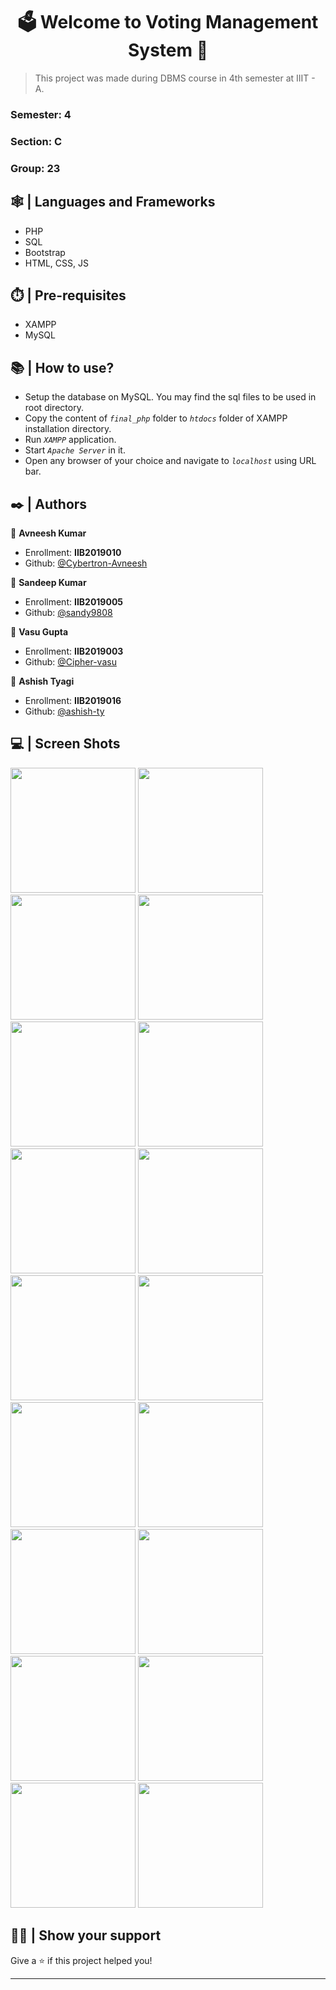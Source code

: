 <h1 align="center">🗳️ Welcome to Voting Management System 👋</h1>


> This project was made during DBMS course in 4th semester at IIIT - A.

### Semester: 4

### Section: C

### Group: 23

## 🕸️ | Languages and Frameworks

* PHP
* SQL
* Bootstrap
* HTML, CSS, JS

## ⏱️ | Pre-requisites

* XAMPP
* MySQL

## 📚 | How to use?

* Setup the database on MySQL. You may find the sql files to be used in root directory.
* Copy the content of *`final_php`* folder to *`htdocs`* folder of XAMPP installation directory.
* Run *`XAMPP`* application.
* Start *`Apache Server`* in it.
* Open any browser of your choice and navigate to *``localhost``* using URL bar.


## ✒️ | Authors

🧑 **Avneesh Kumar**

* Enrollment: **IIB2019010**
* Github: [@Cybertron-Avneesh](https://github.com/Cybertron-Avneesh)
  
🧑 **Sandeep Kumar**

* Enrollment: **IIB2019005**
* Github: [@sandy9808](https://github.com/sandy9808)
  
🧑 **Vasu Gupta**

* Enrollment: **IIB2019003**
* Github: [@Cipher-vasu](https://github.com/Cipher-vasu)
  
🧑 **Ashish Tyagi**

* Enrollment: **IIB2019016**
* Github: [@ashish-ty](https://github.com/ashish-ty)

## 💻 | Screen Shots

<img src="./screen%20shots/ss%20(1).jpeg" style="height: 200px">
<img src="./screen%20shots/ss%20(2).jpeg" style="height: 200px">
<img src="./screen%20shots/ss%20(3).jpeg" style="height: 200px">
<img src="./screen%20shots/ss%20(4).jpeg" style="height: 200px">
<img src="./screen%20shots/ss%20(5).jpeg" style="height: 200px">
<img src="./screen%20shots/ss%20(6).jpeg" style="height: 200px">
<img src="./screen%20shots/ss%20(7).jpeg" style="height: 200px">
<img src="./screen%20shots/ss%20(8).jpeg" style="height: 200px">
<img src="./screen%20shots/ss%20(9).jpeg" style="height: 200px">
<img src="./screen%20shots/ss%20(10).jpeg" style="height: 200px">
<img src="./screen%20shots/ss%20(11).jpeg" style="height: 200px">
<img src="./screen%20shots/ss%20(12).jpeg" style="height: 200px">
<img src="./screen%20shots/ss%20(13).jpeg" style="height: 200px">
<img src="./screen%20shots/ss%20(14).jpeg" style="height: 200px">
<img src="./screen%20shots/ss%20(15).jpeg" style="height: 200px">
<img src="./screen%20shots/ss%20(16).jpeg" style="height: 200px">
<img src="./screen%20shots/ss%20(17).jpeg" style="height: 200px">
<img src="./screen%20shots/ss%20(18).jpeg" style="height: 200px">

## 💁🏻 | Show your support

Give a ⭐️ if this project helped you!

***
